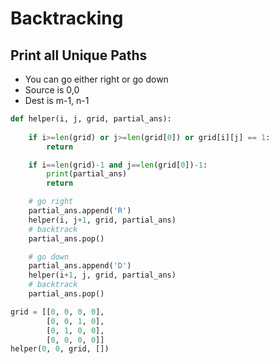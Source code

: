 # Backtracking

## Print all Unique Paths

- You can go either right or go down
- Source is 0,0
- Dest is m-1, n-1

```python
def helper(i, j, grid, partial_ans):
    
    if i>=len(grid) or j>=len(grid[0]) or grid[i][j] == 1:
        return

    if i==len(grid)-1 and j==len(grid[0])-1:
        print(partial_ans)
        return

    # go right
    partial_ans.append('R')
    helper(i, j+1, grid, partial_ans)
    # backtrack
    partial_ans.pop()

    # go down
    partial_ans.append('D')
    helper(i+1, j, grid, partial_ans)
    # backtrack
    partial_ans.pop()

grid = [[0, 0, 0, 0],
        [0, 0, 1, 0],
        [0, 1, 0, 0],
        [0, 0, 0, 0]]
helper(0, 0, grid, [])
```

